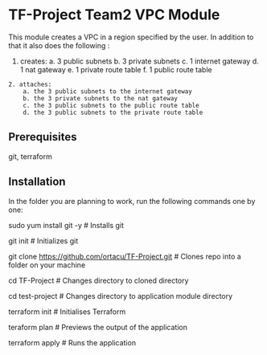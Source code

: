 # TF-Project Team2 VPC Module

This module creates a VPC in a region specified by the user.
In addition to that it also does the following : 

   1. creates:
        a. 3 public subnets 
        b. 3 private subnets
        c. 1 internet gateway
        d. 1 nat gateway
        e. 1 private route table 
        f. 1 public route table

    2. attaches:
        a. the 3 public subnets to the internet gateway
        b. the 3 private subnets to the nat gateway    
        c. the 3 public subnets to the public route table
        d. the 3 public subnets to the private route table


## Prerequisites

   git, terraform


## Installation

In the folder you are planning to work, run the following commands one by one:

sudo yum install git -y      # Installs git

git init                     # Initializes git

git clone https://github.com/ortacu/TF-Project.git        # Clones repo into a folder on your machine
 
cd TF-Project           # Changes directory to cloned directory

cd test-project         # Changes directory to application module       directory 

terraform init          # Initialises Terraform  
 
teraform plan           # Previews the output of the application

terraform apply         # Runs the application

